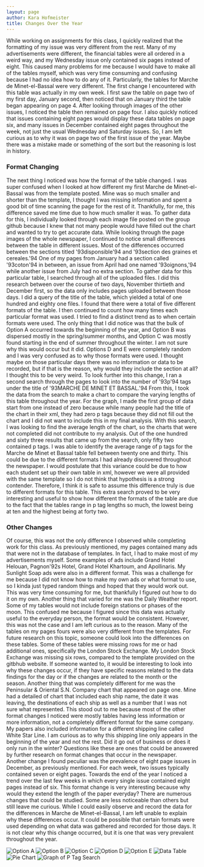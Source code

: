 ```yaml
---
layout: page
author: Kara Hofmeister
title: Changes Over the Year
---
```


While working on assignments for this class, I quickly realized that the formatting of my issue was very different from the rest. Many of my advertisements were different, the financial tables were all ordered in a weird way, and my Wednesday issue only contained six pages instead of eight. This caused many problems for me because I would have to make all of the tables myself, which was very time consuming and confusing because I had no idea how to do any of it. Particularly, the tables for Marche de Minet-el-Bassal were very different. The first change I encountered with this table was actually in my own week. I first saw the table on page two of my first day, January second, then noticed that on January third the table began appearing on page 4. After looking through images of the other issues, I noticed the table then remained on page four. I also quickly noticed that issues containing eight pages would display these data tables on page six, and many issues in December contained eight pages throughout the week, not just the usual Wednesday and Saturday issues. So, I am left curious as to why it was on page two of the first issue of the year. Maybe there was a mistake made or something of the sort but the reasoning is lost in history.

### Format Changing
The next thing I noticed was how the format of the table changed. I was super confused when I looked at how different my first Marche de Minet-el-Bassal was from the template posted. Mine was so much smaller and shorter than the template, I thought I was missing information and spent a good bit of time scanning the page for the rest of it. Thankfully, for me, this difference saved me time due to how much smaller it was. To gather data for this, I individually looked through each image file posted on the group github because I knew that not many people would have filled out the chart and wanted to try to get accurate data. While looking through the page images of the whole newspaper, I continued to notice small differences between the table in different issues. Most of the differences occurred between the sections titled \'93disponsible\'94 and \'93section des graines et cereales.\'94 One of my pages from January had a section called \'93coton\'94 in between, an issue from April had one named \'93oignons,\'94 while another issue from July had no extra section. To gather data for this particular table, I searched through all of the uploaded files. I did this research between over the course of two days, November thirtieth and December first, so the data only includes pages uploaded between those days. I did a query of the title of the table, which yielded a total of one hundred and eighty one files. I found that there were a total of five different formats of the table. I then continued to count how many times each particular format was used. I tried to find a distinct trend as to when certain formats were used. The only thing that I did notice was that the bulk of Option A occurred towards the beginning of the year, and Option B was dispersed mostly in the spring/summer months, and Option C was mostly found starting in the end of summer throughout the winter. I am not sure why this would occur but it did. Options D and E were completely random and I was very confused as to why those formats were used. I thought maybe on those particular days there was no information or data to be recorded, but if that is the reason, why would they include the section at all? I thought this to be very weird. To look further into this change, I ran a second search through the pages to look into the number of \'93p\'94 tags under the title of \'93MARCHE DE MINET ET BASSAL.\'94 From this, I took the data from the search to make a chart to compare the varying lengths of this table throughout the year. For the graph, I made the first group of data start from one instead of zero because while many people had the title of the chart in their xml, they had zero p tags because they did not fill out the chart and I did not want to include this in my final analysis. With this search, I was looking to find the average length of the chart, so the charts that were not completed did not contribute to my analysis. Out of the one hundred and sixty three results that came up from the search, only fifty two contained p tags. I was able to identify the average range of p tags for the Marche de Minet et Bassal table fell between twenty one and thirty. This could be due to the different formats I had already discovered throughout the newspaper. I would postulate that this variance could be due to how each student set up their own table in xml, however we were all provided with the same template so I do not think that hypothesis is a strong contender. Therefore, I think it is safe to assume this difference truly is due to different formats for this table. This extra search proved to be very interesting and useful to show how different the formats of the table are due to the fact that the tables range in p tag lengths so much, the lowest being at ten and the highest being at forty two.

### Other Changes

Of course, this was not the only difference I observed while completing work for this class. As previously mentioned, my pages contained many ads that were not in the database of templates. In fact, I had to make most of my advertisements myself. Some examples of ads include Grand Hotel Helouan, Pagnon\'92s Hotel, Grand Hotel Khartoum, and Apollinaris. My Sunlight Soap ads were also in a different format. This was a challenge for me because I did not know how to make my own ads or what format to use, so I kinda just typed random things and hoped that they would work out. This was very time consuming for me, but thankfully I figured out how to do it on my own. Another thing that varied for me was the Daily Weather report. Some of my tables would not include foreign stations or phases of the moon. This confused me because I figured since this data was actually useful to the everyday person, the format would be consistent. However, this was not the case and I am left curious as to the reason. Many of the tables on my pages fours were also very different from the templates. For future research on this topic, someone could look into the differences on these tables. Some of these tables were missing rows for me or had additional ones, specifically the London Stock Exchange. My London Stock Exchange was missing six rows, compared to the template provided on the gitbhub website. If someone wanted to, it would be interesting to look into why these changes occur, if they have specific reasons related to the data findings for the day or if the changes are related to the month or the season. Another thing that was completely different for me was the Peninsular & Oriental S.N. Company chart that appeared on page one. Mine had a detailed of chart that included each ship name, the date it was leaving, the destinations of each ship as well as a number that I was not sure what represented. This stood out to me because most of the other format changes I noticed were mostly tables having less information or more information, not a completely different format for the same company. My papers also included information for a different shipping line called White Star Line. I am curious as to why this shipping line only appears in the beginning of the year and not the rest. Did it go out of business or does it only run in the winter? Questions like these are ones that could be answered by further research on format changes that occur in the newspaper. Another change I found peculiar was the prevalence of eight page issues in December, as previously mentioned. For each week, two issues typically contained seven or eight pages. Towards the end of the year I noticed a trend over the last few weeks in which every single issue contained eight pages instead of six. This format change is very interesting because why would they extend the length of the paper everyday? There are numerous changes that could be studied. Some are less noticeable than others but still leave me curious. While I could easily observe and record the data for the differences in Marche de Minet-el-Bassal, I am left unable to explain why these differences occur. It could be possible that certain formats were used depending on what data was gathered and recorded for those days. It is not clear why this change occurred, but it is one that was very prevalent throughout the year.

![Option A](optionA.png)
![Option B](optionB.png)
![Option C](optionC.png)
![Option D](optionD.png)
![Option E](optionE.png)
![Data Table](datable.png)
![Pie Chart](piechart.png)
![Graph of P Tag Search](p-tag-graph.png)

